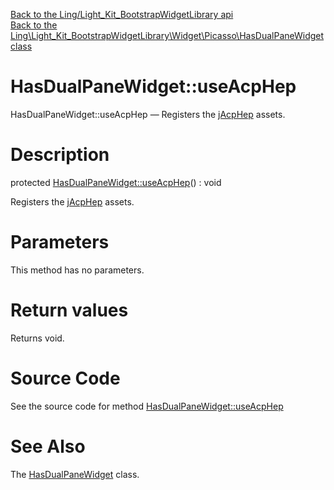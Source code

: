 [Back to the Ling/Light_Kit_BootstrapWidgetLibrary api](https://github.com/lingtalfi/Light_Kit_BootstrapWidgetLibrary/blob/master/doc/api/Ling/Light_Kit_BootstrapWidgetLibrary.md)<br>
[Back to the Ling\Light_Kit_BootstrapWidgetLibrary\Widget\Picasso\HasDualPaneWidget class](https://github.com/lingtalfi/Light_Kit_BootstrapWidgetLibrary/blob/master/doc/api/Ling/Light_Kit_BootstrapWidgetLibrary/Widget/Picasso/HasDualPaneWidget.md)


HasDualPaneWidget::useAcpHep
================



HasDualPaneWidget::useAcpHep — Registers the [jAcpHep](https://github.com/lingtalfi/JAcpHep) assets.




Description
================


protected [HasDualPaneWidget::useAcpHep](https://github.com/lingtalfi/Light_Kit_BootstrapWidgetLibrary/blob/master/doc/api/Ling/Light_Kit_BootstrapWidgetLibrary/Widget/Picasso/HasDualPaneWidget/useAcpHep.md)() : void




Registers the [jAcpHep](https://github.com/lingtalfi/JAcpHep) assets.




Parameters
================

This method has no parameters.


Return values
================

Returns void.








Source Code
===========
See the source code for method [HasDualPaneWidget::useAcpHep](https://github.com/lingtalfi/Light_Kit_BootstrapWidgetLibrary/blob/master/Widget/Picasso/HasDualPaneWidget.php#L18-L23)


See Also
================

The [HasDualPaneWidget](https://github.com/lingtalfi/Light_Kit_BootstrapWidgetLibrary/blob/master/doc/api/Ling/Light_Kit_BootstrapWidgetLibrary/Widget/Picasso/HasDualPaneWidget.md) class.



